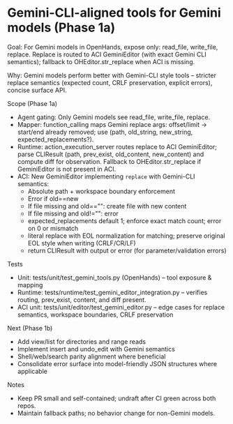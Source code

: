 # Gemini-CLI-aligned tools for Gemini models (Phase 1a)

Goal: For Gemini models in OpenHands, expose only: read_file, write_file, replace. Replace is routed to ACI GeminiEditor (with exact Gemini CLI semantics); fallback to OHEditor.str_replace when ACI is missing.

Why: Gemini models perform better with Gemini-CLI style tools – stricter replace semantics (expected count, CRLF preservation, explicit errors), concise surface API.

Scope (Phase 1a)
- Agent gating: Only Gemini models see read_file, write_file, replace.
- Mapper: function_calling maps Gemini replace args: offset/limit -> start/end already removed; use (path, old_string, new_string, expected_replacements?).
- Runtime: action_execution_server routes replace to ACI GeminiEditor; parse CLIResult (path, prev_exist, old_content, new_content) and compute diff for observation. Fallback to OHEditor.str_replace if GeminiEditor is not present in ACI.
- ACI: New GeminiEditor implementing `replace` with Gemini-CLI semantics:
  - Absolute path + workspace boundary enforcement
  - Error if old==new
  - If file missing and old=="": create file with new content
  - If file missing and old!="": error
  - expected_replacements default 1; enforce exact match count; error on 0 or mismatch
  - literal replace with EOL normalization for matching; preserve original EOL style when writing (CRLF/CR/LF)
  - return CLIResult with output or error (for parameter/validation errors)

Tests
- Unit: tests/unit/test_gemini_tools.py (OpenHands) – tool exposure & mapping
- Runtime: tests/runtime/test_gemini_editor_integration.py – verifies routing, prev_exist, content, and diff present.
- ACI unit: tests/unit/editor/test_gemini_editor.py – edge cases for replace semantics, workspace boundaries, CRLF preservation

Next (Phase 1b)
- Add view/list for directories and range reads
- Implement insert and undo_edit with Gemini semantics
- Shell/web/search parity alignment where beneficial
- Consolidate error surface into model-friendly JSON structures where applicable

Notes
- Keep PR small and self-contained; undraft after CI green across both repos.
- Maintain fallback paths; no behavior change for non-Gemini models.
